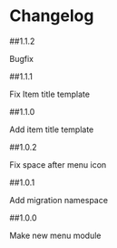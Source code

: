 # Changelog
##1.1.2

Bugfix

##1.1.1

Fix Item title template

##1.1.0

Add item title template

##1.0.2

Fix space after menu icon

##1.0.1

Add migration namespace

##1.0.0

Make new menu module
